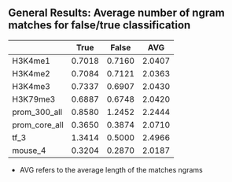 ## General Results: Average number of ngram matches for false/true classification

|              | True |False | AVG|
|--------------|------|------|------|
|   H3K4me1    |0.7018|0.7160|2.0407|
|   H3K4me2    |0.7084|0.7121|2.0363|
|   H3K4me3    |0.7337|0.6907|2.0430|
|   H3K79me3   |0.6887|0.6748|2.0420|
| prom_300_all |0.8580|1.2452|2.2444|
| prom_core_all|0.3650|0.3874|2.0710|
|     tf_3     |1.3414|0.5000|2.4966|
|   mouse_4    |0.3204|0.2870|2.0187|

* AVG refers to the average length of the matches ngrams